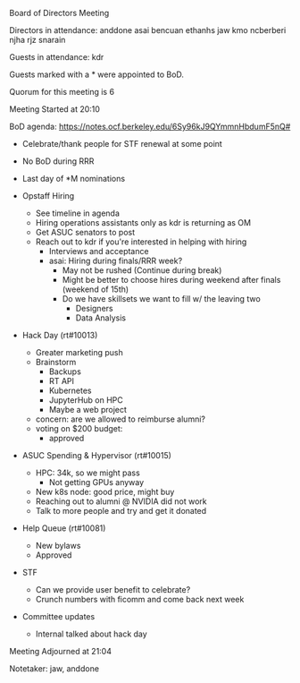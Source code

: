Board of Directors Meeting

Directors in attendance:
anddone
asai
bencuan
ethanhs
jaw
kmo
ncberberi
njha
rjz
snarain

Guests in attendance:
kdr

Guests marked with a * were appointed to BoD.

Quorum for this meeting is 6

Meeting Started at 20:10

BoD agenda: https://notes.ocf.berkeley.edu/6Sy96kJ9QYmmnHbdumF5nQ#

- Celebrate/thank people for STF renewal at some point
- No BoD during RRR
- Last day of \*M nominations
- Opstaff Hiring
    - See timeline in agenda
    - Hiring operations assistants only as kdr is returning as OM
    - Get ASUC senators to post
    - Reach out to kdr if you're interested in helping with hiring
        - Interviews and acceptance
        - asai: Hiring during finals/RRR week?
            - May not be rushed (Continue during break)
            - Might be better to choose hires during weekend after finals (weekend of 15th)
            - Do we have skillsets we want to fill w/ the leaving two
                - Designers
                - Data Analysis
- Hack Day (rt#10013)
    - Greater marketing push
    - Brainstorm
        - Backups
        - RT API
        - Kubernetes
        - JupyterHub on HPC
        - Maybe a web project
    - concern: are we allowed to reimburse alumni?
    - voting on $200 budget:
        - approved

- ASUC Spending & Hypervisor (rt#10015)
    - HPC: 34k, so we might pass
        - Not getting GPUs anyway
    - New k8s node: good price, might buy
    - Reaching out to alumni @ NVIDIA did not work
    - Talk to more people and try and get it donated

- Help Queue (rt#10081)
    - New bylaws
    - Approved

- STF
    - Can we provide user benefit to celebrate?
    - Crunch numbers with ficomm and come back next week

- Committee updates
    - Internal talked about hack day

Meeting Adjourned at 21:04

Notetaker: jaw, anddone
